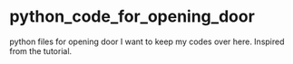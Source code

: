 # python_code_for_opening_door
python files for opening door
I want to keep my codes over here. Inspired from the tutorial.
